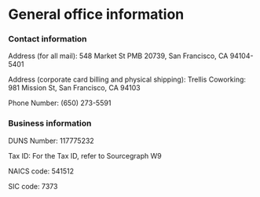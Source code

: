 # General office information

### Contact information
Address (for all mail): 548 Market St PMB 20739, San Francisco, CA 94104-5401

Address (corporate card billing and physical shipping): Trellis Coworking: 981 Mission St, San Francisco, CA 94103

Phone Number: (650) 273-5591

### Business information
DUNS Number: 117775232

Tax ID: For the Tax ID, refer to Sourcegraph W9

NAICS code: 541512

SIC code: 7373
